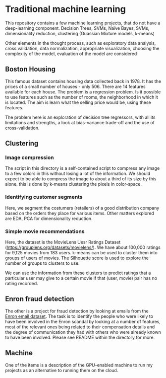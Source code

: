 # Traditional machine learning

This repository contains a few machine learning projects, that do not
have a deep-learning component. Decision Trees, SVMs, Naïve Bayes,
SVMs, dimensionality reduction, clustering (Guassian Mixture models,
k-means)

Other elements in the thought process, such as exploratory data
analysis, cross validation, data normalization, appropriate
visualization, choosing the complexity of the model, evaluation of the
model are considered


## Boston Housing

This famous dataset contains housing data collected back in 1978.  It
has the prices of a small number of houses - only 506.  There are 14
features available for each house.  The problem is a regression
problem.  Is it possible to use features such as the number of rooms,
the neighborhood in which it is located.  The aim is learn what the
selling price would be, using these features.

The problem here is an exploration of decision tree regressors, with
all its limitations and strengths, a look at bias-variance trade-off
and the use of cross-validation.

## Clustering

### Image compression
The script in this directory is a self-contained script to
compress any image to a few colors in this without losing a lot of the
information.  We should expect to be able to compress the image to
about a third of its size by this alone.  this is done by k-means
clustering the pixels in color-space.


### Identifying customer segments

Here, we segment the costumers (retailers) of a good distribution
company based on the orders they place for various items.  Other
matters explored are EDA, PCA for dimensionality reduction.

### Simple movie recommendations

Here, the dataset is the MovieLens Uesr Ratings Dataset
(https://grouplens.org/datasets/movielens/).  We have about 100,000
ratings for 9,125 movies from 183 users. k-means can be used to
cluster them into groups of users of movies. The Silhouette score is
used to explore the number of groups to clusters to use.

We can use the information from these clusters to predict ratings that
a particular user may give to a certain movie if that (user, movie)
pair has no rating recorded.

## Enron fraud detection

The other is a project for fraud detection by looking at emails from
the [Enron email dataset](https://www.cs.cmu.edu/~./enron/). The task
is to identify the people who were likely to have been involved in the
Enron scandal by looking at a number of features, most of the relevant
ones being related to their compensation details and the degree of
communication they had with others who were already known to have been
involved. Please see README within the directory for more.

## Machine
One of the items is a description of the GPU-enabled machine
to run my projects as an alternative to running them on the cloud.
